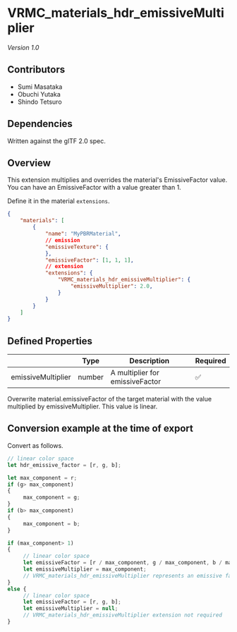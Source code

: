 # VRMC_materials_hdr_emissiveMultiplier

*Version 1.0*

## Contributors

* Sumi Masataka
* Obuchi Yutaka
* Shindo Tetsuro

## Dependencies

Written against the glTF 2.0 spec.

## Overview

This extension multiplies and overrides the material's EmissiveFactor value.
You can have an EmissiveFactor with a value greater than 1.

Define it in the material `extensions`.

```json
{
    "materials": [
        {
            "name": "MyPBRMaterial",
            // emission
            "emissiveTexture": {
            },
            "emissiveFactor": [1, 1, 1],
            // extension
            "extensions": {
                "VRMC_materials_hdr_emissiveMultiplier": {
                    "emissiveMultiplier": 2.0,
                }
            }
        }
    ]
}
```

## Defined Properties

|                    | Type   | Description                     | Required |
|--------------------|--------|---------------------------------|:---------|
| emissiveMultiplier | number | A multiplier for emissiveFactor | ✅        |

Overwrite material.emissiveFactor of the target material with the value multiplied by emissiveMultiplier.
This value is linear.

## Conversion example at the time of export

Convert as follows.

```js
// linear color space
let hdr_emissive_factor = [r, g, b];

let max_component = r;
if (g> max_component)
{
     max_component = g;
}
if (b> max_component)
{
     max_component = b;
}

if (max_component> 1)
{
     // linear color space
     let emissiveFactor = [r / max_component, g / max_component, b / max_component];
     let emissiveMultiplier = max_component;
     // VRMC_materials_hdr_emissiveMultiplier represents an emissive factor value greater than 1.
}
else {
     // linear color space
     let emissiveFactor = [r, g, b];
     let emissiveMultiplier = null;
     // VRMC_materials_hdr_emissiveMultiplier extension not required
}
```
